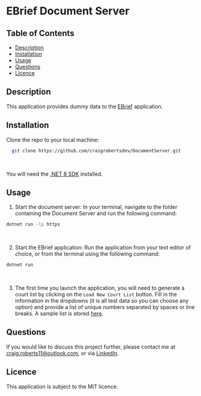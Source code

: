 # EBrief Document Server

## Table of Contents

- [Description](#description)
- [Installation](#installation)
- [Usage](#usage)
- [Questions](#questions)
- [Licence](#licence)

## Description

This application provides dummy data to the [EBrief](https://github.com/craigrobertsdev/EBrief-Demo) application.

## Installation

Clone the repo to your local machine:

```bash
  git clone https://github.com/craigrobertsdev/DocumentServer.git
```

<br>

You will need the [.NET 8 SDK](https://dotnet.microsoft.com/en-us/download/dotnet/8.0) installed.

## Usage

1. Start the document server:
   In your terminal, navigate to the folder containing the Document Server and run the following command:

```bash
dotnet run -lp https
```

  <br>

2. Start the EBrief application:
   Run the application from your text editor of choice, or from the terminal using the following command:

```bash
dotnet run
```

<br>

3. The first time you launch the application, you will need to generate a court list by clicking on the `Load New Court List` button. Fill in the information in the dropdowns (it is all test data so you can choose any option) and provide a list of unique numbers separated by spaces or line breaks. A sample list is stored [here](https://github.com/craigrobertsdev/EBrief-Demo/blob/main/sample-case-numbers.txt).

## Questions

If you would like to discuss this project further, please contact me at craig.roberts11@outlook.com, or via [LinkedIn](https://www.linkedin.com/in/craig-roberts-9ba409243/).

## Licence

This application is subject to the MIT licence.
